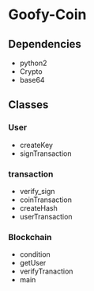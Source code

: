# Goofy-Coin

## Dependencies
 - python2
 - Crypto
 - base64

## Classes
### User
  + createKey
  + signTransaction

### transaction
  + verify_sign
  + coinTransaction
  + createHash
  + userTransaction
  
### Blockchain
  + condition
  + getUser
  + verifyTranaction
  + main
